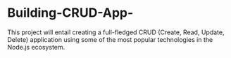 # Building-CRUD-App-
This project will entail creating a full-fledged CRUD (Create, Read, Update, Delete) application using some of the most popular technologies in the Node.js ecosystem.
